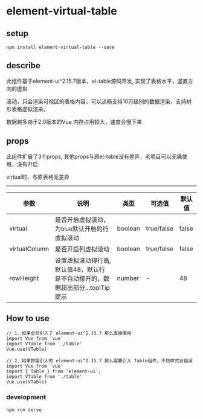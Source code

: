 # element-virtual-table

## setup
```
npm install element-virtual-table --save
```

## describe

此组件基于element-ui^2.15.7版本，el-table源码开发, 实现了表格水平，竖直方向的虚拟

滚动，只会渲染可视区的表格内容，可以流畅支持10万级别的数据渲染，支持树形表格虚拟渲染，

数据越多由于2.0版本的Vue 内存占用较大，速度会慢下来

## props

此组件扩展了3个props, 其他props与原el-table没有差异，老项目可以无痛使用，没有开启

virtual时，与原表格无差异

------------------------------------------------------------------------------

|参数|说明|类型|可选值|默认值|
|-|-|-|-|-|
|virtual|是否开启虚拟滚动，为true默认开启的行虚拟滚动|boolean|true/false|false
|virtualColumn|是否开启列虚拟滚动|boolean|true/false|false
|rowHeight|设置虚拟滚动得行高,默认值48，默认行是不自动撑开的，数据超出部分...toolTip提示|number|-|48

## How to use
```
// 1、如果全局引入了 element-ui^2.15.7 那么直接使用
import Vue from 'vue'
import VTable from './table'
Vue.use(VTable)

// 2、如果按需引入的 element-ui^2.15.7 那么需要引入 Table组件，不然样式会错误
import Vue from 'vue'
import { Table } from 'element-ui';
import VTable from './table'
Vue.use(VTable)

```
### development
```
npm run serve
```

